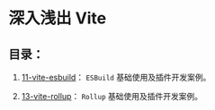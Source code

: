 # 深入浅出 Vite

## 目录：

1. [11-vite-esbuild](./examples/11-vite-esbuild/)： `ESBuild` 基础使用及插件开发案例。

2. [13-vite-rollup](./examples/13-vite-rollup/)： `Rollup` 基础使用及插件开发案例。
